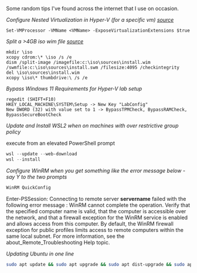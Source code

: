 Some random tips I've found across the internet that I use on occasion.

*Configure Nested Virtualization in Hyper-V (for a specific vm) [source](https://docs.microsoft.com/en-us/virtualization/hyper-v-on-windows/user-guide/nested-virtualization)*

```
Set-VMProcessor -VMName <VMName> -ExposeVirtualizationExtensions $true
```

*Split a >4GB iso wim file [source](https://www.neowin.net/forum/topic/1242296-windows-server-2012-r2-dc-edition-uefi-install-nightmare/?do=findComment&comment=596707506)*

```
mkdir \iso
xcopy cdrom:\* \iso /s /e
dism /split-image /imagefile:c:\iso\sources\install.wim /swmfile:c:\iso\sources\install.swm /filesize:4095 /checkintegrity
del \iso\sources\install.wim
xcopy \iso\* thumbdrive:\ /s /e
```

*Bypass Windows 11 Requirements for Hyper-V lab setup*

```
regedit (SHIFT+F10)
HKEY_LOCAL_MACHINE\SYSTEM\Setup -> New Key "LabConfig"
New DWORD (32) with value set to 1 -> BypassTPMCheck, BypassRAMCheck, BypassSecureBootCheck
```

*Update and Install WSL2 when on machines with over restrictive group policy*

execute from an elevated PowerShell prompt

```powershell
wsl --update --web-download
wsl --install
```

*Configure WinRM when you get something like the error message below - say Y to the two prompts*

```powershell
WinRM QuickConfig
```

Enter-PSSession: Connecting to remote server **servername** failed with the following error message : WinRM cannot complete the operation. Verify that the specified computer name is valid, that the computer is accessible over the network, and that a firewall exception for the WinRM service is enabled and allows access from this computer. By default, the WinRM firewall exception for public profiles limits access to remote computers within the same local subnet. For more information, see the about_Remote_Troubleshooting Help topic.

*Updating Ubuntu in one line*

```bash
sudo apt update && sudo apt upgrade && sudo apt dist-upgrade && sudo apt autoremove && sudo apt auto-clean
```